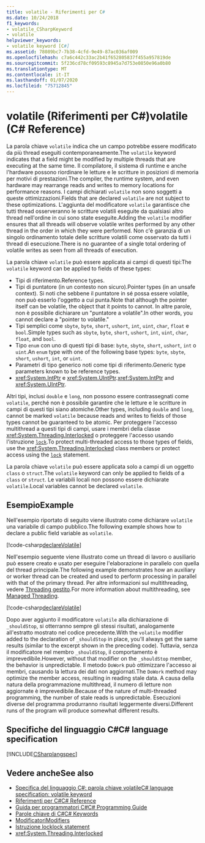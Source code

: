 ```yaml
---
title: volatile - Riferimenti per C#
ms.date: 10/24/2018
f1_keywords:
- volatile_CSharpKeyword
- volatile
helpviewer_keywords:
- volatile keyword [C#]
ms.assetid: 78089bc7-7b38-4cfd-9e49-87ac036af009
ms.openlocfilehash: c7a6c442c33ac2b41f652805837f455a957819de
ms.sourcegitcommit: 5f236cd78cf09593c8945a7d753e0850e96a0b80
ms.translationtype: MT
ms.contentlocale: it-IT
ms.lasthandoff: 01/07/2020
ms.locfileid: "75712845"
---
```

# <a name="volatile-c-reference"></a><span data-ttu-id="f9036-102">volatile (Riferimenti per C#)</span><span class="sxs-lookup"><span data-stu-id="f9036-102">volatile (C# Reference)</span></span>

<span data-ttu-id="f9036-103">La parola chiave `volatile` indica che un campo potrebbe essere modificato da più thread eseguiti contemporaneamente.</span><span class="sxs-lookup"><span data-stu-id="f9036-103">The `volatile` keyword indicates that a field might be modified by multiple threads that are executing at the same time.</span></span> <span data-ttu-id="f9036-104">Il compilatore, il sistema di runtime e anche l'hardware possono riordinare le letture e le scritture in posizioni di memoria per motivi di prestazioni.</span><span class="sxs-lookup"><span data-stu-id="f9036-104">The compiler, the runtime system, and even hardware may rearrange reads and writes to memory locations for performance reasons.</span></span> <span data-ttu-id="f9036-105">I campi dichiarati `volatile` non sono soggetti a queste ottimizzazioni.</span><span class="sxs-lookup"><span data-stu-id="f9036-105">Fields that are declared `volatile` are not subject to these optimizations.</span></span> <span data-ttu-id="f9036-106">L'aggiunta del modificatore `volatile` garantisce che tutti thread osserveranno le scritture volatili eseguite da qualsiasi altro thread nell'ordine in cui sono state eseguite.</span><span class="sxs-lookup"><span data-stu-id="f9036-106">Adding the `volatile` modifier ensures that all threads will observe volatile writes performed by any other thread in the order in which they were performed.</span></span> <span data-ttu-id="f9036-107">Non c'è garanzia di un singolo ordinamento totale delle scritture volatili come osservato da tutti i thread di esecuzione.</span><span class="sxs-lookup"><span data-stu-id="f9036-107">There is no guarantee of a single total ordering of volatile writes as seen from all threads of execution.</span></span>

<span data-ttu-id="f9036-108">La parola chiave `volatile` può essere applicata ai campi di questi tipi:</span><span class="sxs-lookup"><span data-stu-id="f9036-108">The `volatile` keyword can be applied to fields of these types:</span></span>

- <span data-ttu-id="f9036-109">Tipi di riferimento.</span><span class="sxs-lookup"><span data-stu-id="f9036-109">Reference types.</span></span>
- <span data-ttu-id="f9036-110">Tipi di puntatore (in un contesto non sicuro).</span><span class="sxs-lookup"><span data-stu-id="f9036-110">Pointer types (in an unsafe context).</span></span> <span data-ttu-id="f9036-111">Si noti che sebbene il puntatore in sé possa essere volatile, non può esserlo l'oggetto a cui punta.</span><span class="sxs-lookup"><span data-stu-id="f9036-111">Note that although the pointer itself can be volatile, the object that it points to cannot.</span></span> <span data-ttu-id="f9036-112">In altre parole, non è possibile dichiarare un "puntatore a volatile".</span><span class="sxs-lookup"><span data-stu-id="f9036-112">In other words, you cannot declare a "pointer to volatile."</span></span>
- <span data-ttu-id="f9036-113">Tipi semplici come `sbyte`, `byte`, `short`, `ushort`, `int`, `uint`, `char`, `float` e `bool`.</span><span class="sxs-lookup"><span data-stu-id="f9036-113">Simple types such as `sbyte`, `byte`, `short`, `ushort`, `int`, `uint`, `char`, `float`, and `bool`.</span></span>
- <span data-ttu-id="f9036-114">Tipo `enum` con uno di questi tipi di base: `byte`, `sbyte`, `short`, `ushort`, `int` o `uint`.</span><span class="sxs-lookup"><span data-stu-id="f9036-114">An `enum` type with one of the following base types: `byte`, `sbyte`, `short`, `ushort`, `int`, or `uint`.</span></span>
- <span data-ttu-id="f9036-115">Parametri di tipo generico noti come tipi di riferimento.</span><span class="sxs-lookup"><span data-stu-id="f9036-115">Generic type parameters known to be reference types.</span></span>
- <span data-ttu-id="f9036-116"><xref:System.IntPtr> e <xref:System.UIntPtr>.</span><span class="sxs-lookup"><span data-stu-id="f9036-116"><xref:System.IntPtr> and <xref:System.UIntPtr>.</span></span>

<span data-ttu-id="f9036-117">Altri tipi, inclusi `double` e `long`, non possono essere contrassegnati come `volatile`, perché non è possibile garantire che le letture e le scritture in campi di questi tipi siano atomiche.</span><span class="sxs-lookup"><span data-stu-id="f9036-117">Other types, including `double` and `long`, cannot be marked `volatile` because reads and writes to fields of those types cannot be guaranteed to be atomic.</span></span> <span data-ttu-id="f9036-118">Per proteggere l'accesso multithread a questi tipi di campi, usare i membri della classe <xref:System.Threading.Interlocked> o proteggere l'accesso usando l'istruzione [`lock`](lock-statement.md).</span><span class="sxs-lookup"><span data-stu-id="f9036-118">To protect multi-threaded access to those types of fields, use the <xref:System.Threading.Interlocked> class members or protect access using the [`lock`](lock-statement.md) statement.</span></span>

<span data-ttu-id="f9036-119">La parola chiave `volatile` può essere applicata solo a campi di un oggetto `class` o `struct`.</span><span class="sxs-lookup"><span data-stu-id="f9036-119">The `volatile` keyword can only be applied to fields of a `class` or `struct`.</span></span> <span data-ttu-id="f9036-120">Le variabili locali non possono essere dichiarate `volatile`.</span><span class="sxs-lookup"><span data-stu-id="f9036-120">Local variables cannot be declared `volatile`.</span></span>

## <a name="example"></a><span data-ttu-id="f9036-121">Esempio</span><span class="sxs-lookup"><span data-stu-id="f9036-121">Example</span></span>

<span data-ttu-id="f9036-122">Nell'esempio riportato di seguito viene illustrato come dichiarare `volatile` una variabile di campo pubblico.</span><span class="sxs-lookup"><span data-stu-id="f9036-122">The following example shows how to declare a public field variable as `volatile`.</span></span>

[!code-csharp[declareVolatile](~/samples/snippets/csharp/language-reference/keywords/volatile/Program.cs#Declaration)]

<span data-ttu-id="f9036-123">Nell'esempio seguente viene illustrato come un thread di lavoro o ausiliario può essere creato e usato per eseguire l'elaborazione in parallelo con quella del thread principale.</span><span class="sxs-lookup"><span data-stu-id="f9036-123">The following example demonstrates how an auxiliary or worker thread can be created and used to perform processing in parallel with that of the primary thread.</span></span> <span data-ttu-id="f9036-124">Per altre informazioni sul multithreading, vedere [Threading gestito](../../../standard/threading/index.md).</span><span class="sxs-lookup"><span data-stu-id="f9036-124">For more information about multithreading, see [Managed Threading](../../../standard/threading/index.md).</span></span>

[!code-csharp[declareVolatile](~/samples/snippets/csharp/language-reference/keywords/volatile/Program.cs#Volatile)]

<span data-ttu-id="f9036-125">Dopo aver aggiunto il modificatore `volatile` alla dichiarazione di `_shouldStop`, si otterranno sempre gli stessi risultati, analogamente all'estratto mostrato nel codice precedente.</span><span class="sxs-lookup"><span data-stu-id="f9036-125">With the `volatile` modifier added to the declaration of `_shouldStop` in place, you'll always get the same results (similar to the excerpt shown in the preceding code).</span></span> <span data-ttu-id="f9036-126">Tuttavia, senza il modificatore nel membro `_shouldStop`, il comportamento è imprevedibile.</span><span class="sxs-lookup"><span data-stu-id="f9036-126">However, without that modifier on the `_shouldStop` member, the behavior is unpredictable.</span></span> <span data-ttu-id="f9036-127">Il metodo `DoWork` può ottimizzare l'accesso ai membri, causando la lettura dei dati non aggiornati.</span><span class="sxs-lookup"><span data-stu-id="f9036-127">The `DoWork` method may optimize the member access, resulting in reading stale data.</span></span> <span data-ttu-id="f9036-128">A causa della natura della programmazione multithread, il numero di letture non aggiornate è imprevedibile.</span><span class="sxs-lookup"><span data-stu-id="f9036-128">Because of the nature of multi-threaded programming, the number of stale reads is unpredictable.</span></span> <span data-ttu-id="f9036-129">Esecuzioni diverse del programma produrranno risultati leggermente diversi.</span><span class="sxs-lookup"><span data-stu-id="f9036-129">Different runs of the program will produce somewhat different results.</span></span>

## <a name="c-language-specification"></a><span data-ttu-id="f9036-130">Specifiche del linguaggio C#</span><span class="sxs-lookup"><span data-stu-id="f9036-130">C# language specification</span></span>

[!INCLUDE[CSharplangspec](~/includes/csharplangspec-md.md)]

## <a name="see-also"></a><span data-ttu-id="f9036-131">Vedere anche</span><span class="sxs-lookup"><span data-stu-id="f9036-131">See also</span></span>

- [<span data-ttu-id="f9036-132">Specifica del linguaggio C#: parola chiave volatile</span><span class="sxs-lookup"><span data-stu-id="f9036-132">C# language specification: volatile keyword</span></span>](../../../../_csharplang/spec/classes.md#volatile-fields)
- [<span data-ttu-id="f9036-133">Riferimenti per C#</span><span class="sxs-lookup"><span data-stu-id="f9036-133">C# Reference</span></span>](../index.md)
- [<span data-ttu-id="f9036-134">Guida per programmatori C#</span><span class="sxs-lookup"><span data-stu-id="f9036-134">C# Programming Guide</span></span>](../../programming-guide/index.md)
- [<span data-ttu-id="f9036-135">Parole chiave di C#</span><span class="sxs-lookup"><span data-stu-id="f9036-135">C# Keywords</span></span>](index.md)
- [<span data-ttu-id="f9036-136">Modificatori</span><span class="sxs-lookup"><span data-stu-id="f9036-136">Modifiers</span></span>](index.md)
- [<span data-ttu-id="f9036-137">Istruzione lock</span><span class="sxs-lookup"><span data-stu-id="f9036-137">lock statement</span></span>](lock-statement.md)
- <xref:System.Threading.Interlocked>
